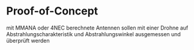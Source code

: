 # Proof-of-Concept
mit MMANA oder 4NEC berechnete Antennen sollen mit einer Drohne auf Abstrahlungscharakteristik und Abstrahlungswinkel ausgemessen und überprüft werden
